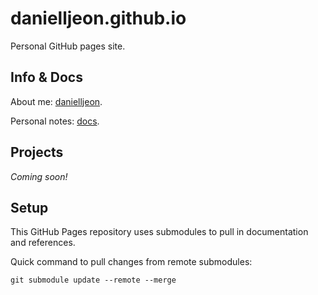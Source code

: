 # danielljeon.github.io

Personal GitHub pages site.

## Info & Docs

About me: [danielljeon](danielljeon).

Personal notes: [docs](docs).

## Projects

_Coming soon!_

## Setup

This GitHub Pages repository uses submodules to pull in documentation and
references.

Quick command to pull changes from remote submodules:

```shell
git submodule update --remote --merge
```

